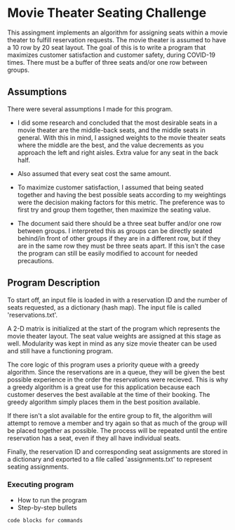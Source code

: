 # Movie Theater Seating Challenge

This assingment implements an algorithm for assigning seats within a movie theater to fulfill reservation requests. The movie theater is assumed to have a 10 row by 20 seat layout. The goal of this is to write a program that maximizes customer satisfaction and customer safety, during COVID-19 times. There must be a buffer of three seats and/or one row between groups.

## Assumptions

There were several assumptions I made for this program.

* I did some research and concluded that the most desirable seats in a movie theater are the middle-back seats, and the middle seats in general. With this in mind, I assigned weights to the movie theater seats where the middle are the best, and the value decrements as you approach the left and right aisles. Extra value for any seat in the back half.

* Also assumed that every seat cost the same amount. 

* To maximize customer satisfaction, I assumed that being seated together and having the best possible seats according to my weightings were the decision making factors for this metric. The preference was to first try and group them together, then maximize the seating value.

* The document said there should be a three seat buffer and/or one row between groups. I interpreted this as groups can be directly seated behind/in front of other groups if they are in a different row, but if they are in the same row they must be three seats apart. If this isn't the case the program can still be easily modified to account for needed precautions.

## Program Description

To start off, an input file is loaded in with a reservation ID and the number of seats requested, as a dictionary (hash map). The input file is called 'reservations.txt'.

A 2-D matrix is initialized at the start of the program which represents the movie theater layout. The seat value weights are assigned at this stage as well. Modularity was kept in mind as any size movie theater can be used and still have a functioning program.

The core logic of this program uses a priority queue with a greedy algorithm. Since the reservations are in a queue, they will be given the best possible experience in the order the reservations were recieved. This is why a greedy algorithm is a great use for this application because each customer deserves the best available at the time of their booking. The greedy algorithm simply places them in the best position available.

If there isn't a slot available for the entire group to fit, the algorithm will attempt to remove a member and try again so that as much of the group will be placed together as possible. The process will be repeated until the entire reservation has a seat, even if they all have individual seats.

Finally, the reservation ID and corresponding seat assignments are stored in a dictionary and exported to a file called 'assignments.txt' to represent seating assignments.

### Executing program

* How to run the program
* Step-by-step bullets
```
code blocks for commands
```
